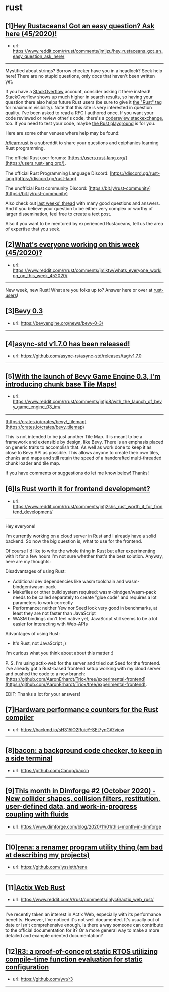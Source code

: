 # rust
## [1][Hey Rustaceans! Got an easy question? Ask here (45/2020)!](https://www.reddit.com/r/rust/comments/jmijzu/hey_rustaceans_got_an_easy_question_ask_here/)
- url: https://www.reddit.com/r/rust/comments/jmijzu/hey_rustaceans_got_an_easy_question_ask_here/
---
Mystified about strings? Borrow checker have you in a headlock? Seek help here! There are no stupid questions, only docs that haven't been written yet.

If you have a [StackOverflow](http://stackoverflow.com/) account, consider asking it there instead! StackOverflow shows up much higher in search results, so having your question there also helps future Rust users (be sure to give it [the "Rust" tag](http://stackoverflow.com/questions/tagged/rust) for maximum visibility). Note that this site is very interested in question quality. I've been asked to read a RFC I authored once. If you want your code reviewed or review other's code, there's a [codereview stackexchange](https://codereview.stackexchange.com/questions/tagged/rust), too. If you need to test your code, maybe [the Rust playground](https://play.rust-lang.org) is for you.

Here are some other venues where help may be found:

[/r/learnrust](https://www.reddit.com/r/learnrust) is a subreddit to share your questions and epiphanies learning Rust programming.

The official Rust user forums: [https://users.rust-lang.org/](https://users.rust-lang.org/).

The official Rust Programming Language Discord: [https://discord.gg/rust-lang](https://discord.gg/rust-lang)

The unofficial Rust community Discord: [https://bit.ly/rust-community](https://bit.ly/rust-community)

Also check out [last weeks' thread](https://reddit.com/r/rust/comments/ji8ukt/hey_rustaceans_got_an_easy_question_ask_here/) with many good questions and answers. And if you believe your question to be either very complex or worthy of larger dissemination, feel free to create a text post.

Also if you want to be mentored by experienced Rustaceans, tell us the area of expertise that you seek.
## [2][What's everyone working on this week (45/2020)?](https://www.reddit.com/r/rust/comments/jmiktw/whats_everyone_working_on_this_week_452020/)
- url: https://www.reddit.com/r/rust/comments/jmiktw/whats_everyone_working_on_this_week_452020/
---
New week, new Rust! What are you folks up to? Answer here or over at [rust-users](https://users.rust-lang.org/t/whats-everyone-working-on-this-week-45-2020/50962?u=llogiq)!
## [3][Bevy 0.3](https://www.reddit.com/r/rust/comments/jnirl3/bevy_03/)
- url: https://bevyengine.org/news/bevy-0-3/
---

## [4][async-std v1.7.0 has been released!](https://www.reddit.com/r/rust/comments/jnueup/asyncstd_v170_has_been_released/)
- url: https://github.com/async-rs/async-std/releases/tag/v1.7.0
---

## [5][With the launch of Bevy Game Engine 0.3, I'm introducing chunk base Tile Maps!](https://www.reddit.com/r/rust/comments/jntjp8/with_the_launch_of_bevy_game_engine_03_im/)
- url: https://www.reddit.com/r/rust/comments/jntjp8/with_the_launch_of_bevy_game_engine_03_im/
---
 [https://crates.io/crates/bevy\_tilemap](https://crates.io/crates/bevy_tilemap) 

This is not intended to be just another Tile Map. It is meant to be a framework and extensible by design, like Bevy. There is an emphasis placed on generic traits to accomplish that. As well as work done to keep it as close to Bevy API as possible. This allows anyone to create their own tiles, chunks and maps and still retain the speed of a handcrafted multi-threaded chunk loader and tile map. 

If you have comments or suggestions do let me know below! Thanks!
## [6][Is Rust worth it for frontend development?](https://www.reddit.com/r/rust/comments/jntj2s/is_rust_worth_it_for_frontend_development/)
- url: https://www.reddit.com/r/rust/comments/jntj2s/is_rust_worth_it_for_frontend_development/
---
Hey everyone!

I'm currently working on a cloud server in Rust and I already have a solid backend. So now the big question is, what to use for the frontend.

Of course I'd like to write the whole thing in Rust but after experimenting with it for a few hours I'm not sure whether that's the best solution. Anyway, here are my thoughts:

Disadvantages of using Rust:

* Additional dev dependencies like wasm toolchain and wasm-bindgen/wasm-pack
* Makefiles or other build system required: wasm-bindgen/wasm-pack needs to be called separately to create "glue code" and requires a lot parameters to work correctly
* Performance: neither Yew nor Seed look very good in benchmarks, at least they are not faster than JavaScript
* WASM bindings don't feel native yet, JavaScript still seems to be a lot easier for interacting with Web-APIs

Advantages of using Rust:

* It's Rust, not JavaScript ;)

I'm curious what you think about about this matter :)

P. S. I'm using actix-web for the server and tried out Seed for the frontend. I've already got a Rust-based frontend setup working with my cloud server and pushed the code to a new branch: [https://github.com/AaronErhardt/Triox/tree/experimental-frontend](https://github.com/AaronErhardt/Triox/tree/experimental-frontend).

EDIT: Thanks a lot for your answers!
## [7][Hardware performance counters for the Rust compiler](https://www.reddit.com/r/rust/comments/jn9892/hardware_performance_counters_for_the_rust/)
- url: https://hackmd.io/sH315lO2RuicY-SEt7ynGA?view
---

## [8][bacon: a background code checker, to keep in a side terminal](https://www.reddit.com/r/rust/comments/jnde63/bacon_a_background_code_checker_to_keep_in_a_side/)
- url: https://github.com/Canop/bacon
---

## [9][This month in Dimforge #2 (October 2020) - New collider shapes, collision filters, restitution, user-defined data, and work-in-progress coupling with fluids](https://www.reddit.com/r/rust/comments/jneh38/this_month_in_dimforge_2_october_2020_new/)
- url: https://www.dimforge.com/blog/2020/11/01/this-month-in-dimforge
---

## [10][rena: a renamer program utility thing (am bad at describing my projects)](https://www.reddit.com/r/rust/comments/jnmius/rena_a_renamer_program_utility_thing_am_bad_at/)
- url: https://github.com/lyssieth/rena
---

## [11][Actix Web Rust](https://www.reddit.com/r/rust/comments/jnlyc6/actix_web_rust/)
- url: https://www.reddit.com/r/rust/comments/jnlyc6/actix_web_rust/
---
I've recently taken an interest in Actix Web, especially with its performance benefits. However, I've noticed it's not well documented. It's usually out of date or isn't comprehensive enough. Is there a way someone can contribute to the official documentation for it? Or a more general way to make a more detailed and example oriented documentation?
## [12][R3: a proof-of-concept static RTOS utilizing compile-time function evaluation for static configuration](https://www.reddit.com/r/rust/comments/jn9ksr/r3_a_proofofconcept_static_rtos_utilizing/)
- url: https://github.com/yvt/r3
---


